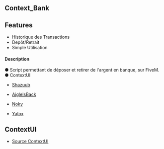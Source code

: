 ## Context_Bank


## Features
- Historique des Transactions
- Depôt/Retrait
- Simple Utilisation

#### Description
● Script permettant de déposer et retirer de l'argent en banque, sur FiveM.
● ContextUI


- [Shazuub](https://github.com/Shazuub)

- [AigleIsBack](https://github.com/AigleIsBack)

- [Noky](https://github.com/nokyaya)

- [Yatox](https://github.com/Yatox18)


## ContextUI
- [Source ContextUI](https://github.com/Kalyptus/ContextUI)
